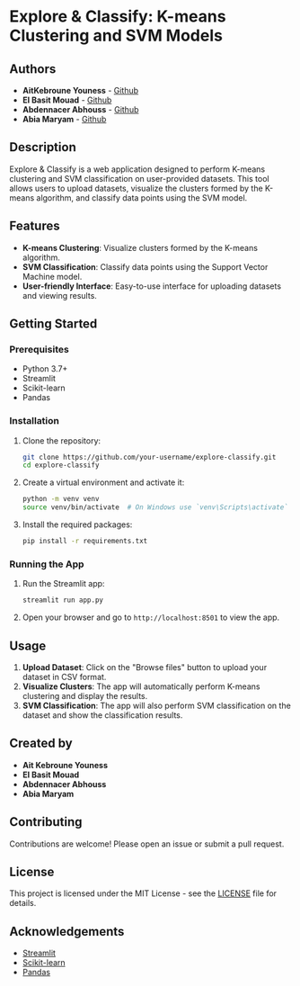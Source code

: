 # Explore & Classify: K-means Clustering and SVM Models

## Authors

* **AitKebroune Youness**  - [Github](https://github.com/Youness-kebroune)
* **El Basit Mouad**  - [Github](https://github.com/mouadelbasit)
* **Abdennacer Abhouss**  - [Github]()
* **Abia Maryam** - [Github](https://github.com/maryamabia2024)

## Description

Explore & Classify is a web application designed to perform K-means clustering and SVM classification on user-provided datasets. This tool allows users to upload datasets, visualize the clusters formed by the K-means algorithm, and classify data points using the SVM model.

## Features

- **K-means Clustering**: Visualize clusters formed by the K-means algorithm.
- **SVM Classification**: Classify data points using the Support Vector Machine model.
- **User-friendly Interface**: Easy-to-use interface for uploading datasets and viewing results.

## Getting Started

### Prerequisites

- Python 3.7+
- Streamlit
- Scikit-learn
- Pandas

### Installation

1. Clone the repository:

    ```bash
    git clone https://github.com/your-username/explore-classify.git
    cd explore-classify
    ```

2. Create a virtual environment and activate it:

    ```bash
    python -m venv venv
    source venv/bin/activate  # On Windows use `venv\Scripts\activate`
    ```

3. Install the required packages:

    ```bash
    pip install -r requirements.txt
    ```

### Running the App

1. Run the Streamlit app:

    ```bash
    streamlit run app.py
    ```

2. Open your browser and go to `http://localhost:8501` to view the app.

## Usage

1. **Upload Dataset**: Click on the "Browse files" button to upload your dataset in CSV format.
2. **Visualize Clusters**: The app will automatically perform K-means clustering and display the results.
3. **SVM Classification**: The app will also perform SVM classification on the dataset and show the classification results.

## Created by

- **Ait Kebroune Youness**
- **El Basit Mouad**
- **Abdennacer Abhouss**
- **Abia Maryam**

## Contributing

Contributions are welcome! Please open an issue or submit a pull request.

## License

This project is licensed under the MIT License - see the [LICENSE](LICENSE) file for details.

## Acknowledgements

- [Streamlit](https://www.streamlit.io/)
- [Scikit-learn](https://scikit-learn.org/)
- [Pandas](https://pandas.pydata.org/)